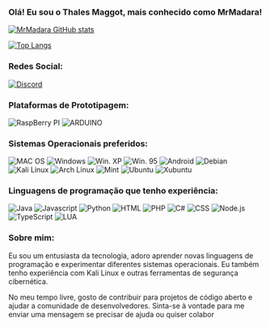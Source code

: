 ### Olá! Eu sou o Thales Maggot, mais conhecido como MrMadara!

[![MrMadara GitHub stats](https://github-readme-stats.vercel.app/api?username=MrMadaraUchiha)](https://github.com/MrMadaraUchiha/github-readme-stats)

[![Top Langs](https://github-readme-stats.vercel.app/api/top-langs/?username=MrMadaraUchiha&hide_progress=true)](https://github.com/anuraghazra/github-readme-stats)

### Redes Social:

[![Discord](https://img.shields.io/badge/Discord-7289DA?style=for-the-badge&logo=discord&logoColor=white)](https://discord.gg/wJp7Zeghy9)

### Plataformas de Prototipagem:

![RaspBerry PI](https://img.shields.io/badge/Raspberry%20Pi-A22846?style=for-the-badge&logo=Raspberry%20Pi&logoColor=white)
![ARDUINO](https://img.shields.io/badge/Arduino-00979D?style=for-the-badge&logo=Arduino&logoColor=white)

### Sistemas Operacionais preferidos:

![MAC OS](https://img.shields.io/badge/MAC_OS-000000?style=for-the-badge&logo=apple&logoColor=white)
![Windows](https://img.shields.io/badge/Windows-0078D6?style=for-the-badge&logo=windows&logoColor=white)
![Win. XP](https://img.shields.io/badge/Windows_XP-003399?style=for-the-badge&logo=windows-xp&logoColor=white)
![Win. 95](https://img.shields.io/badge/Windows_95-008080?style=for-the-badge&logo=windows-95&logoColor=white)
![Android](https://img.shields.io/badge/Android-3DDC84?style=for-the-badge&logo=android&logoColor=white)
![Debian](https://img.shields.io/badge/Debian-A81D33?style=for-the-badge&logo=debian&logoColor=white)
![Kali Linux](https://img.shields.io/badge/Kali_Linux-557C94?style=for-the-badge&logo=kali-linux&logoColor=white)
![Arch Linux](https://img.shields.io/badge/Arch_Linux-1793D1?style=for-the-badge&logo=arch-linux&logoColor=white)
![Mint](https://img.shields.io/badge/Linux_Mint-87CF3E?style=for-the-badge&logo=linux-mint&logoColor=white)
![Ubuntu](https://img.shields.io/badge/Ubuntu-E95420?style=for-the-badge&logo=ubuntu&logoColor=white)
![Xubuntu](https://img.shields.io/badge/Xubuntu-A11F6B?style=for-the-badge&logo=xubuntu&logoColor=white)

### Linguagens de programação que tenho experiência:

![Java](https://img.shields.io/badge/Java-007396?style=for-the-badge&logo=java&logoColor=white)
![Javascript](https://img.shields.io/badge/Javascript-F7DF1E?style=for-the-badge&logo=javascript&logoColor=black)
![Python](https://img.shields.io/badge/Python-3776AB?style=for-the-badge&logo=python&logoColor=white)
![HTML](https://img.shields.io/badge/HTML5-E34F26?style=for-the-badge&logo=html5&logoColor=white)
![PHP](https://img.shields.io/badge/PHP-777BB4?style=for-the-badge&logo=php&logoColor=white)
![C#](https://img.shields.io/badge/C%23-239120?style=for-the-badge&logo=c-sharp&logoColor=white)
![CSS](https://img.shields.io/badge/CSS-1572B6?style=for-the-badge&logo=css3&logoColor=white)
![Node.js](https://img.shields.io/badge/Node.js-43853D?style=for-the-badge&logo=node.js&logoColor=white)
![TypeScript](https://img.shields.io/badge/TypeScript-007ACC?style=for-the-badge&logo=typescript&logoColor=white)
![LUA](https://img.shields.io/badge/Lua-2C2D72?style=for-the-badge&logo=lua&logoColor=white)

### Sobre mim:

Eu sou um entusiasta da tecnologia, adoro aprender novas linguagens de programação e experimentar diferentes sistemas operacionais. Eu também tenho experiência com Kali Linux e outras ferramentas de segurança cibernética.

No meu tempo livre, gosto de contribuir para projetos de código aberto e ajudar a comunidade de desenvolvedores. Sinta-se à vontade para me enviar uma mensagem se precisar de ajuda ou quiser colabor
